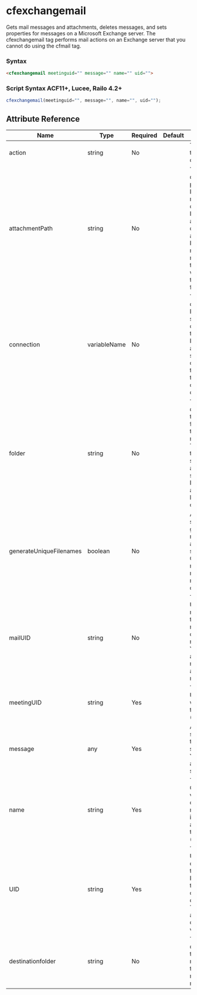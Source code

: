 # cfexchangemail

Gets mail messages and attachments, deletes messages, and sets properties for messages on a Microsoft Exchange server.
 The cfexchangemail tag performs mail actions on an Exchange server that you cannot do using the cfmail tag.

### Syntax

```html
<cfexchangemail meetinguid="" message="" name="" uid="">
```

### Script Syntax ACF11+, Lucee, Railo 4.2+

```javascript
cfexchangemail(meetinguid="", message="", name="", uid="");
```

## Attribute Reference

| Name | Type | Required | Default | Description |
| --- | --- | --- | --- | --- |
| action | string | No |  | The name to use for the JavaScript proxy class. (required) |
| attachmentPath | string | No |  | The file path of the directory in which to put the attachments.<br /> If the directory does not exist, ColdFusion creates it.<br /> If you omit this attribute, ColdFusion does not save any attachments.<br /> If you specify a relative path, the path root is the ColdFusion temporary directory, which is returned by the GetTempDirectory function. (optional) |
| connection | variableName | No |  | The name of the connection to the Exchange server, as specified in the cfexchangeconnection tag.<br /> If you omit this attribute, and you specify cfexchangeconnection tag attributes in this tag, ColdFusion creates a temporary connection. (optional) |
| folder | string | No |  | The forward slash (/) delimited path, relative to the inbox, of the folder that contains the message or messages.<br /> The cfechangemail tag looks in the specified folder only, and does not search subfolders.<br /> If you omit this attribute, Exchange looks in the top level of the inbox. (optional) |
| generateUniqueFilenames | boolean | No |  | A Boolean value specifying whether to generate unique file names if multiple attachments have the same file names.<br /> Case "yes": 3x myfile.txt -> myfile.txt, myfile1.txt, and myfile2.txt. (optional, default=no) |
| mailUID | string | No |  | The case-sensitive UID of the mail message that contains the meeting request, response, or cancellation notification.<br /> You can use this attribute if there are multiple messages about a single meeting. (optional) |
| meetingUID | string | Yes |  | The case-sensitive UID of the meeting for which you received the notification. (required) |
| message | any | Yes |  | A reference to a structure that contains the properties to be set and their values.<br /> You must specify this attribute in number signs (#). (required) |
| name | string | Yes |  | The name of the ColdFusion query variable that will contain the returned mail messages or information<br /> about the attachments that were retrieved. (required) |
| UID | string | Yes |  | The case-sensitive UIDs of the messages on which to perform the action.<br /> For the delete action, this attribute can be a comma delimited list of UID values.<br /> The getAttachments and set actions allow only a single UID value. (required) |
| destinationfolder | string | No |  | The forward slash (/) delimited path, relative to the root of the mailbox, of the folder to which to move the message or messages. |
